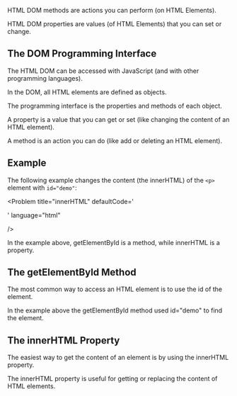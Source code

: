 HTML DOM methods are actions you can perform (on HTML Elements).

HTML DOM properties are values (of HTML Elements) that you can set or change.

## The DOM Programming Interface
The HTML DOM can be accessed with JavaScript (and with other programming languages).

In the DOM, all HTML elements are defined as objects.

The programming interface is the properties and methods of each object.

A property is a value that you can get or set (like changing the content of an HTML element).

A method is an action you can do (like add or deleting an HTML element).

## Example
The following example changes the content (the innerHTML) of the `<p>` element with `id="demo"`:

<Problem
    title="innerHTML"
    defaultCode='
<html>
<body>

<p id="demo"></p>

<script>
document.getElementById("demo").innerHTML = "Hello World!";
</script>

</body>
</html>
    '
    language="html"

/> 

In the example above, getElementById is a method, while innerHTML is a property.

## The getElementById Method
The most common way to access an HTML element is to use the id of the element.

In the example above the getElementById method used id="demo" to find the element.

## The innerHTML Property
The easiest way to get the content of an element is by using the innerHTML property.

The innerHTML property is useful for getting or replacing the content of HTML elements.